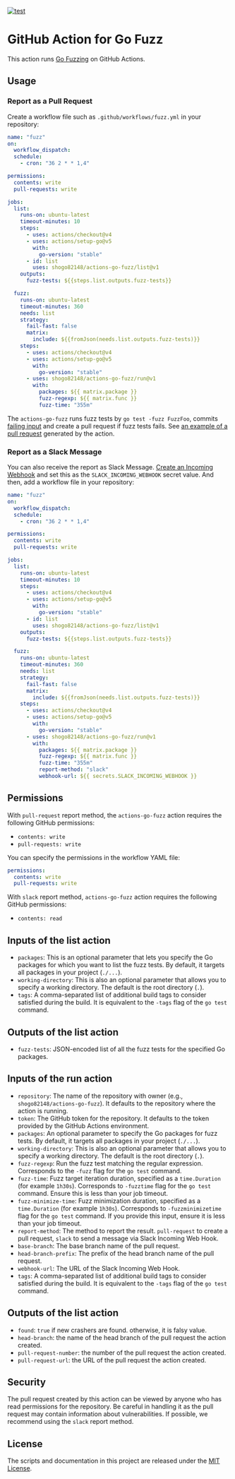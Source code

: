[![test](https://github.com/shogo82148/actions-go-fuzz/actions/workflows/test.yml/badge.svg)](https://github.com/shogo82148/actions-go-fuzz/actions/workflows/test.yml)

# GitHub Action for Go Fuzz

This action runs [Go Fuzzing](https://go.dev/security/fuzz/) on GitHub Actions.

## Usage

### Report as a Pull Request

Create a workflow file such as `.github/workflows/fuzz.yml` in your repository:

```yaml
name: "fuzz"
on:
  workflow_dispatch:
  schedule:
    - cron: "36 2 * * 1,4"

permissions:
  contents: write
  pull-requests: write

jobs:
  list:
    runs-on: ubuntu-latest
    timeout-minutes: 10
    steps:
      - uses: actions/checkout@v4
      - uses: actions/setup-go@v5
        with:
          go-version: "stable"
      - id: list
        uses: shogo82148/actions-go-fuzz/list@v1
    outputs:
      fuzz-tests: ${{steps.list.outputs.fuzz-tests}}

  fuzz:
    runs-on: ubuntu-latest
    timeout-minutes: 360
    needs: list
    strategy:
      fail-fast: false
      matrix:
        include: ${{fromJson(needs.list.outputs.fuzz-tests)}}
    steps:
      - uses: actions/checkout@v4
      - uses: actions/setup-go@v5
        with:
          go-version: "stable"
      - uses: shogo82148/actions-go-fuzz/run@v1
        with:
          packages: ${{ matrix.package }}
          fuzz-regexp: ${{ matrix.func }}
          fuzz-time: "355m"
```

The `actions-go-fuzz` runs fuzz tests by `go test -fuzz FuzzFoo`, commits [failing input](https://go.dev/security/fuzz/#glos-failing-input) and create a pull request if fuzz tests fails.
See [an example of a pull request](https://github.com/shogo82148/actions-go-fuzz/pull/53) generated by the action.

### Report as a Slack Message

You can also receive the report as Slack Message.
[Create an Incoming Webhook](https://api.slack.com/messaging/webhooks) and set this as the `SLACK_INCOMING_WEBHOOK` secret value.
And then, add a workflow file in your repository:

```yaml
name: "fuzz"
on:
  workflow_dispatch:
  schedule:
    - cron: "36 2 * * 1,4"

permissions:
  contents: write
  pull-requests: write

jobs:
  list:
    runs-on: ubuntu-latest
    timeout-minutes: 10
    steps:
      - uses: actions/checkout@v4
      - uses: actions/setup-go@v5
        with:
          go-version: "stable"
      - id: list
        uses: shogo82148/actions-go-fuzz/list@v1
    outputs:
      fuzz-tests: ${{steps.list.outputs.fuzz-tests}}

  fuzz:
    runs-on: ubuntu-latest
    timeout-minutes: 360
    needs: list
    strategy:
      fail-fast: false
      matrix:
        include: ${{fromJson(needs.list.outputs.fuzz-tests)}}
    steps:
      - uses: actions/checkout@v4
      - uses: actions/setup-go@v5
        with:
          go-version: "stable"
      - uses: shogo82148/actions-go-fuzz/run@v1
        with:
          packages: ${{ matrix.package }}
          fuzz-regexp: ${{ matrix.func }}
          fuzz-time: "355m"
          report-method: "slack"
          webhook-url: ${{ secrets.SLACK_INCOMING_WEBHOOK }}
```

## Permissions

With `pull-request` report method, the `actions-go-fuzz` action requires the following GitHub permissions:

- `contents: write`
- `pull-requests: write`

You can specify the permissions in the workflow YAML file:

```yaml
permissions:
  contents: write
  pull-requests: write
```

With `slack` report method, `actions-go-fuzz` action requires the following GitHub permissions:

- `contents: read`

## Inputs of the list action

- `packages`: This is an optional parameter that lets you specify the Go packages for which you want to list the fuzz tests. By default, it targets all packages in your project (`./...`).
- `working-directory`: This is also an optional parameter that allows you to specify a working directory. The default is the root directory (`.`).
- `tags`: A comma-separated list of additional build tags to consider satisfied during the build. It is equivalent to the `-tags` flag of the `go test` command.

## Outputs of the list action

- `fuzz-tests`: JSON-encoded list of all the fuzz tests for the specified Go packages.

## Inputs of the run action

- `repository`: The name of the repository with owner (e.g., `shogo82148/actions-go-fuzz`). It defaults to the repository where the action is running.
- `token`: The GitHub token for the repository. It defaults to the token provided by the GitHub Actions environment.
- `packages`: An optional parameter to specify the Go packages for fuzz tests. By default, it targets all packages in your project (`./...`).
- `working-directory`: This is also an optional parameter that allows you to specify a working directory. The default is the root directory (`.`).
- `fuzz-regexp`: Run the fuzz test matching the regular expression. Corresponds to the `-fuzz` flag for the `go test` command.
- `fuzz-time`: Fuzz target iteration duration, specified as a `time.Duration` (for example `1h30s`). Corresponds to `-fuzztime` flag for the `go test` command. Ensure this is less than your job timeout.
- `fuzz-minimize-time`: Fuzz minimization duration, specified as a `time.Duration` (for example `1h30s`). Corresponds to `-fuzzminimizetime` flag for the `go test` command. If you provide this input, ensure it is less than your job timeout.
- `report-method`: The method to report the result. `pull-request` to create a pull request, `slack` to send a message via Slack Incoming Web Hook.
- `base-branch`: The base branch name of the pull request.
- `head-branch-prefix`: The prefix of the head branch name of the pull request.
- `webhook-url`: The URL of the Slack Incoming Web Hook.
- `tags`: A comma-separated list of additional build tags to consider satisfied during the build. It is equivalent to the `-tags` flag of the `go test` command.

## Outputs of the list action

- `found`: `true` if new crashers are found. otherwise, it is falsy value.
- `head-branch`: the name of the head branch of the pull request the action created.
- `pull-request-number`: the number of the pull request the action created.
- `pull-request-url`: the URL of the pull request the action created.

## Security

The pull request created by this action can be viewed by anyone who has read permissions for the repository.
Be careful in handling it as the pull request may contain information about vulnerabilities.
If possible, we recommend using the `slack` report method.

## License

The scripts and documentation in this project are released under the [MIT License](LICENSE).

